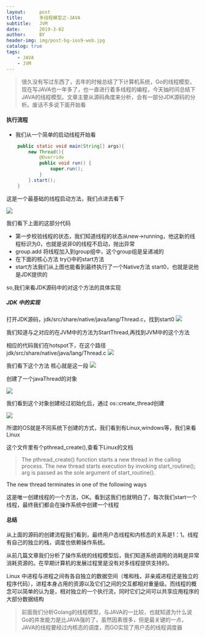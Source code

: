 ```yaml
---
layout:     post
title:      多线程模型之-JAVA
subtitle:   JVM
date:       2019-3-02
author:     BY
header-img: img/post-bg-ios9-web.jpg
catalog: true
tags:
    - JAVA
    - JVM 
---
```



> 很久没有写过东西了，去年的时候总结了下计算机系统，Go的线程模型，现在写JAVA也一年多了，也一直进行着多线程的编程，今天抽时间总结下JAVA的线程模型。文章主要从源码角度来分析，会有一部分JDK源码的分析。废话不多说下面开始看


#### 执行流程

- 我们从一个简单的启动线程开始看

``` java
    public static void main(String[] args){
        new Thread(){
            @Override
            public void run() {
                super.run();
            }
        }.start();
    }
```
 这是一个最基础的线程启动方法，我们点进去看下

![](https://silenblog.oss-cn-beijing.aliyuncs.com/silenMing.github.io/thread-java.png
)

我们看下上面的这部分代码

- 第一步校验线程的状态，我们知道线程的状态从new->running，他这新的线程标识为0，也就是说非0的线程不启动，抛出异常
- group.add 将线程加入到group组中，这个group组是呈递减的
- 在下面的核心方法 try{}中的start方法
- start方法我们从上图也能看到最终执行了一个Native方法 start0，也就是说他是JDK提供的

so,我们来看JDK源码中的对这个方法的具体实现

##### JDK 中的实现

打开JDK源码，jdk/src/share/native/java/lang/Thread.c，找到start0
![](https://silenblog.oss-cn-beijing.aliyuncs.com/silenMing.github.io/jdk-start.png)

我们知道与之对应的在JVM中的方法为StartThread,再找到JVM中的这个方法

相应的代码我们在hotspot下，在这个路径 jdk/src/share/native/java/lang/Thread.c
![](https://silenblog.oss-cn-beijing.aliyuncs.com/silenMing.github.io/spot-thread.png)

我们看下这个方法
核心就是这一段
![](https://silenblog.oss-cn-beijing.aliyuncs.com/silenMing.github.io/spot-start-thread.png)

创建了一个javaThread的对象

![](https://silenblog.oss-cn-beijing.aliyuncs.com/silenMing.github.io/thread-create.png)

我们看到这个对象创建经过初始化后，通过 os::create_thread创建

![](https://silenblog.oss-cn-beijing.aliyuncs.com/silenMing.github.io/os-create.png)

所谓的OS就是不同系统下创建的方式，我们看到有Linux,windows等，我们来看Linux

这个文件里有个pthread_create(),查看下Linux的文档

>The pthread_create() function starts a new thread in the calling process. The new thread starts execution by invoking start_routine(); arg is passed as the sole argument of start_routine().

The new thread terminates in one of the following ways

这是唯一创建线程的一个方法，OK。看到这我们也就明白了，每次我们start一个线程，最终我们都会在操作系统中创建一个线程

#### 总结

从上面的源码的创建流程我们看到，最终用户态线程和内核态的关系是1：1。线程有自己的独立的栈，调度也依赖操作系统。

从前几篇文章我们分析了操作系统的线程模型后，我们知道系统调用的消耗是异常消耗资源的。在早期计算机的发展过程里是没有对多线程提供支持的。

Linux 中进程与进程之间有各自独立的数据空间（堆和栈，非亲戚进程还是独立的程序代码），进程本身占用的资源以及它们之间的交互都相对重量级。而线程的概念可以简单的认为是，相对独立的一个执行流，同时它们之间可以共享应用程序的大部分数据结构

> 前面我们分析Golang的线程模型，与JAVA的一比较，也就知道为什么说Go的并发能力是比JAVA强的了，虽然因素很多，但是最关键的一点，JAVA的线程要经过内核态的调度，而GO实现了用户态的线程调度器




